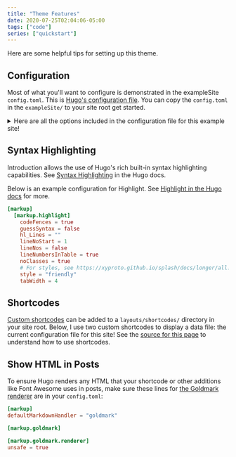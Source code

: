 ```yaml
---
title: "Theme Features"
date: 2020-07-25T02:04:06-05:00
tags: ["code"]
series: ["quickstart"]
---
```


Here are some helpful tips for setting up this theme.

## Configuration

Most of what you'll want to configure is demonstrated in the exampleSite `config.toml`. This is [Hugo's configuration file](https://gohugo.io/getting-started/configuration/). You can copy the `config.toml` in the `exampleSite/` to your site root get started.

<details><summary>Here are all the options included in the configuration file for this example site!</summary>


</details>

## Syntax Highlighting

Introduction allows the use of Hugo's rich built-in syntax highlighting capabilities. See [Syntax Highlighting](https://gohugo.io/content-management/syntax-highlighting/) in the Hugo docs.

Below is an example configuration for Highlight. See [Highlight in the Hugo docs](https://gohugo.io/getting-started/configuration-markup#highlight) for more.

```toml
[markup]
  [markup.highlight]
    codeFences = true
    guessSyntax = false
    hl_Lines = ""
    lineNoStart = 1
    lineNos = false
    lineNumbersInTable = true
    noClasses = true
    # For styles, see https://xyproto.github.io/splash/docs/longer/all.html
    style = "friendly"
    tabWidth = 4
```

## Shortcodes

[Custom shortcodes](https://gohugo.io/templates/shortcode-templates/) can be added to a `layouts/shortcodes/` directory in your site root. Below, I use two custom shortcodes to display a data file: the current configuration file for this site! See the [source for this page](https://github.com/victoriadrake/hugo-theme-introduction/blob/master/exampleSite/content/en/blog/configuration.md) to understand how to use shortcodes.

## Show HTML in Posts

To ensure Hugo renders any HTML that your shortcode or other additions like Font Awesome uses in posts, make sure these lines for [the Goldmark renderer](https://gohugo.io/getting-started/configuration-markup) are in your `config.toml`:

```toml
[markup]
defaultMarkdownHandler = "goldmark"

[markup.goldmark]

[markup.goldmark.renderer]
unsafe = true
```
